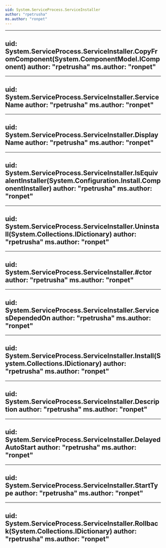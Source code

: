 ```yaml
---
uid: System.ServiceProcess.ServiceInstaller
author: "rpetrusha"
ms.author: "ronpet"
---
```


---
uid: System.ServiceProcess.ServiceInstaller.CopyFromComponent(System.ComponentModel.IComponent)
author: "rpetrusha"
ms.author: "ronpet"
---

---
uid: System.ServiceProcess.ServiceInstaller.ServiceName
author: "rpetrusha"
ms.author: "ronpet"
---

---
uid: System.ServiceProcess.ServiceInstaller.DisplayName
author: "rpetrusha"
ms.author: "ronpet"
---

---
uid: System.ServiceProcess.ServiceInstaller.IsEquivalentInstaller(System.Configuration.Install.ComponentInstaller)
author: "rpetrusha"
ms.author: "ronpet"
---

---
uid: System.ServiceProcess.ServiceInstaller.Uninstall(System.Collections.IDictionary)
author: "rpetrusha"
ms.author: "ronpet"
---

---
uid: System.ServiceProcess.ServiceInstaller.#ctor
author: "rpetrusha"
ms.author: "ronpet"
---

---
uid: System.ServiceProcess.ServiceInstaller.ServicesDependedOn
author: "rpetrusha"
ms.author: "ronpet"
---

---
uid: System.ServiceProcess.ServiceInstaller.Install(System.Collections.IDictionary)
author: "rpetrusha"
ms.author: "ronpet"
---

---
uid: System.ServiceProcess.ServiceInstaller.Description
author: "rpetrusha"
ms.author: "ronpet"
---

---
uid: System.ServiceProcess.ServiceInstaller.DelayedAutoStart
author: "rpetrusha"
ms.author: "ronpet"
---

---
uid: System.ServiceProcess.ServiceInstaller.StartType
author: "rpetrusha"
ms.author: "ronpet"
---

---
uid: System.ServiceProcess.ServiceInstaller.Rollback(System.Collections.IDictionary)
author: "rpetrusha"
ms.author: "ronpet"
---
